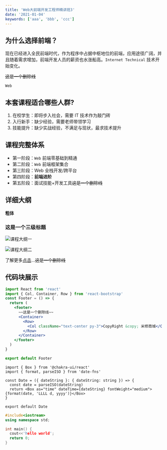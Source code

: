 ```yaml
---
title: 'Web大前端开发工程师精讲班3'
date: '2021-01-04'
keywords: ['aaa', 'bbb', 'ccc']
---
```


## 为什么选择前端？

现在已经进入全民前端时代，作为程序中占据中枢地位的前端，应用途径广阔，并且随着需求增加，前端开发人员的薪资也水涨船高。`Internet Technical` 技术开始变化。

~~这是一个删除线~~

`Web`

## 本套课程适合哪些人群?

1. 在校学生：即将步入社会，需要 IT 技术作为敲门砖
2. 入行新手：缺少经验，需要老师带领学习
3. 技能提升：缺少实战经验，不满足与现状，最求技术提升

## 课程完整体系

- 第一阶段：`Web` 前端零基础到精通
- 第二阶段：`Web` 前端框架集合
- 第三阶段：Web 全栈开发/跨平台
- 第四阶段：**前端进阶**
- 第五阶段：面试技能+开发工具~~这是一个删除线~~

## 详细大纲

**粗体**

### 这是一个三级标题

![课程大纲一](front-end-series-outline-01.png)

![课程大纲二](front-end-series-outline-02.png)

了解更多[点击](https://ke.qq.com/course/3202425)...~~这是一个删除线~~

## 代码块展示

```jsx
import React from 'react'
import { Col, Container, Row } from 'react-bootstrap'
const Footer = () => {
  return (
    <footer>
      ~~这是一个删除线~~
      <Container>
        <Row>
          <Col className="text-center py-3">CopyRight &copy; 米修商城</Col>
        </Row>
      </Container>
    </footer>
  )
}

export default Footer
```

```tsx
import { Box } from '@chakra-ui/react'
import { format, parseISO } from 'date-fns'

const Date = ({ dateString }: { dateString: string }) => {
  const date = parseISO(dateString)
  return <Box as="time" dateTime={dateString} fontWeight="medium">{format(date, 'LLLL d, yyyy')}</Box>
}

export default Date
```

```cpp
#include<iostream>
using namespace std;

int main() {
  cout<<'hello world';
  return 0;
}
```
